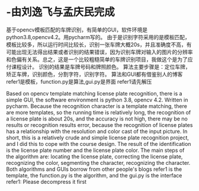 # -由刘逸飞与孟庆民完成

基于opencv模板匹配的车牌识别，有简单的GUI，软件环境是python3.8,opencv4.2。用pycharm写的。
由于是识别字符采用的是模板匹配，模板比较多，所以运行时间比较长，识别一张车牌大概20s，并且准确度不高，有可能出现无法得出结果或者识别的结果错误，因为识别车牌对输入的图片的分辨率和色偏有关系。总之，这是一个比较粗糙简单的车牌识别项目，我做这个是为了应付课程设计。
识别的结果是车牌号码和牌照颜色。
算法主要步骤是：定位车牌，矫正车牌，识别颜色，分割字符，识别字符。
算法和GUI都有借鉴别人的博客
refer1是模板，function.py是算法,gui.py是界面
refer1请先解压

Based on opencv template matching license plate recognition, there is a simple GUI, the software environment is python 3.8, opencv 4.2. Written in pycharm.
Because the recognition character is a template matching, there are more templates, so the running time is relatively long, the recognition of a license plate is about 20s, and the accuracy is not high, there may be no results or recognition results error, because the recognition of license plates has a relationship with the resolution and color cast of the input picture. In short, this is a relatively crude and simple license plate recognition project, and I did this to cope with the course design.
The result of the identification is the license plate number and the license plate color.
The main steps of the algorithm are: locating the license plate, correcting the license plate, recognizing the color, segmenting the character, recognizing the character.
Both algorithms and GUIs borrow from other people's blogs
refer1 is the template, the function.py is the algorithm, and the gui.py is the interface
refer1: Please decompress it first
